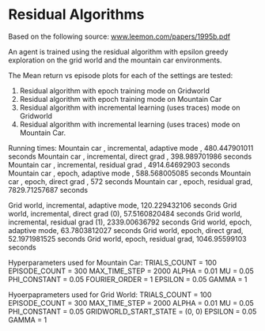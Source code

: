 # Residual Algorithms

Based on the following source: www.leemon.com/papers/1995b.pdf

An agent is trained using the residual algorithm with epsilon greedy exploration on the grid world and the mountain car environments.

The Mean return vs episode plots for each of the settings are tested:
1. Residual algorithm with epoch training mode on Gridworld
2. Residual algorithm with epoch training mode on Mountain Car
3. Residual algorithm with incremental learning (uses traces) mode on Gridworld
4. Residual algorithm with incremental learning (uses traces) mode on Mountain Car.



Running times:
Mountain car , incremental, adaptive mode , 480.447901011 seconds
Mountain car , incremental, direct grad , 398.989701986 seconds
Mountain car , incremental, residual grad , 4914.64692903 seconds
Mountain car , epoch, adaptive mode , 588.568005085 seconds
Mountain car , epoch, direct grad , 572 seconds
Mountain car , epoch,  residual grad, 7829.71257687 seconds


Grid world, incremental, adaptive mode, 120.229432106 seconds
Grid world, incremental, direct grad (0), 57.5160820484 seconds
Grid world, incremental, residual grad (1), 2339.00636792 seconds
Grid world, epoch, adaptive mode, 63.7803812027 seconds
Grid world, epoch, direct grad, 52.1971981525 seconds
Grid world, epoch, residual grad, 1046.95599103 seconds


Hyperparameters used for Mountain Car:
TRIALS_COUNT = 100
EPISODE_COUNT = 300
MAX_TIME_STEP = 2000
ALPHA = 0.01
MU = 0.05
PHI_CONSTANT = 0.05
FOURIER_ORDER = 1
EPSILON = 0.05
GAMMA = 1


Hyoerpaprameters used for Grid World: 
TRIALS_COUNT = 100
EPISODE_COUNT = 300
MAX_TIME_STEP = 2000
ALPHA = 0.01
MU = 0.05
PHI_CONSTANT = 0.05
GRIDWORLD_START_STATE = (0, 0)
EPSILON = 0.05
GAMMA = 1
